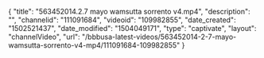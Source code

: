 {
    "title": "563452014.2.7 mayo wamsutta sorrento v4.mp4",
    "description": "",
    "channelid": "111091684",
    "videoid": "109982855",
    "date_created": "1502521437",
    "date_modified": "1504049171",
    "type": "captivate",
    "layout": "channelVideo",
    "url": "\/bbbusa-latest-videos\/563452014-2-7-mayo-wamsutta-sorrento-v4-mp4\/111091684-109982855"
}